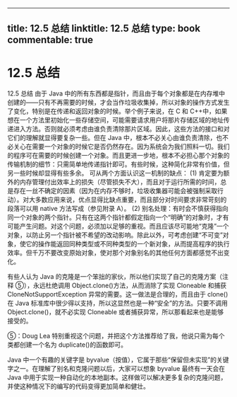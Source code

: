
---
title: 12.5 总结
linktitle: 12.5 总结
type: book
commentable: true
---

# 12.5 总结

12.5 总结
由于 Java 中的所有东西都是指针，而且由于每个对象都是在内存堆中创建的——只有不再需要的时候，才会当作垃圾收集掉，所以对象的操作方式发生了变化，特别是在传递和返回对象的时候。举个例子来说，在 C 和 C++中，如果想在一个方法里初始化一些存储空间，可能需要请求用户将那片存储区域的地址传递进入方法。否则就必须考虑由谁负责清除那片区域。因此，这些方法的接口和对它们的理解就显得要复杂一些。但在 Java 中，根本不必关心由谁负责清除，也不必关心在需要一个对象的时候它是否仍然存在。因为系统会为我们照料一切。我们的程序可在需要的时候创建一个对象。而且更进一步地，根本不必担心那个对象的传输机制的细节：只需简单地传递指针即可。有些时候，这种简化非常有价值，但另一些时候却显得有些多余。
可从两个方面认识这一机制的缺点：
(1) 肯定要为额外的内存管理付出效率上的损失（尽管损失不大），而且对于运行所需的时间，总是存在一丝不确定的因素（因为在内存不够时，垃圾收集器可能会被强制采取行动）。对大多数应用来说，优点显得比缺点重要，而且部分对时间要求非常苛刻的段落可以用 native 方法写成（参见附录 A）。
(2) 别名处理：有时会不慎获得指向同一个对象的两个指针。只有在这两个指针都假定指向一个“明确”的对象时，才有可能产生问题。对这个问题，必须加以足够的重视。而且应该尽可能地“克隆”一个对象，以防止另一个指针被不希望的改动影响。除此以外，可考虑创建“不可变”对象，使它的操作能返回同种类型或不同种类型的一个新对象，从而提高程序的执行效率。但千万不要改变原始对象，使对那个对象别名的其他任何方面都感觉不出变化。

有些人认为 Java 的克隆是一个笨拙的家伙，所以他们实现了自己的克隆方案（注释 ⑤），永远杜绝调用 Object.clone()方法，从而消除了实现 Cloneable 和捕获 CloneNotSupportException 异常的需要。这一做法是合理的，而且由于 clone()在 Java 标准库中很少得以支持，所以这显然也是一种“安全”的方法。只要不调用 Object.clone()，就不必实现 Cloneable 或者捕获异常，所以那看起来也是能够接受的。

⑤：Doug Lea 特别重视这个问题，并把这个方法推荐给了我，他说只需为每个类都创建一个名为 duplicate()的函数即可。

Java 中一个有趣的关键字是 byvalue（按值），它属于那些“保留但未实现”的关键字之一。在理解了别名和克隆问题以后，大家可以想象 byvalue 最终有一天会在 Java 中用于实现一种自动化的本地副本。这样做可以解决更多复杂的克隆问题，并使这种情况下的编写的代码变得更加简单和健壮。

    